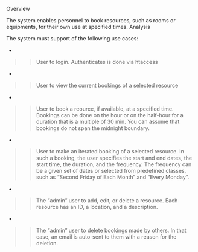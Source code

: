 Overview

The system enables personnel to book resources, such as rooms or equipments, for their own use at specified times.
Analysis

The system must support of the following use cases:

  * 
> > User to login. Authenticates is done via htaccess
  * 
> > User to view the current bookings of a selected resource
  * 
> > User to book a reource, if available, at a specified time. Bookings can be done on the hour or on the half-hour for a duration that is a multiple of 30 min. You can assume that bookings do not span the midnight boundary.
  * 
> > User to make an iterated booking of a selected resource. In such a booking, the user specifies the start and end dates, the start time, the duration, and the frequency. The frequency can be a given set of dates or selected from predefined classes, such as “Second Friday of Each Month” and “Every Monday”.
  * 
> > The “admin” user to add, edit, or delete a resource. Each resource has an ID, a location, and a description.
  * 
> > The “admin” user to delete bookings made by others. In that case, an email is auto-sent to them with a reason for the deletion.